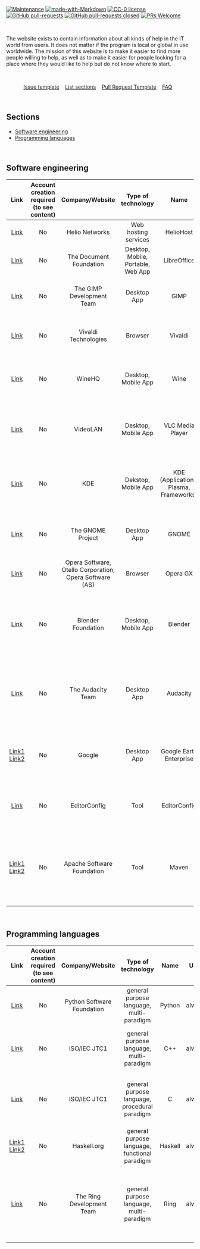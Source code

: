 [![Maintenance](https://img.shields.io/badge/Maintained%3F-yes-green.svg)](https://github.com/juliagoda/Help-Me-Here/graphs/commit-activity) [![made-with-Markdown](https://img.shields.io/badge/Made%20with-Markdown-1f425f.svg)](http://commonmark.org) [![CC-0 license](https://img.shields.io/badge/License-CC--0-blue.svg)](https://creativecommons.org/licenses/by-nd/4.0)
[![GitHub pull-requests](https://img.shields.io/github/issues-pr/juliagoda/Help-Me-Here)](https://github.com/juliagoda/Help-Me-Here/pulls) [![GitHub pull-requests closed](https://img.shields.io/github/issues-pr-closed/juliagoda/Help-Me-Here)](https://github.com/juliagoda/Help-Me-Here/pulls) [![PRs Welcome](https://img.shields.io/badge/PRs-welcome-brightgreen.svg?style=flat-square)](http://makeapullrequest.com)  

<br/>
  
The website exists to contain information about all kinds of help in the IT world from users. It does not matter if the program is local or global in use worldwide. The mission of this website is to make it easier to find more people willing to help, as well as to make it easier for people looking for a place where they would like to help but do not know where to start.

<br/>

<p align="center">
	<a href="ISSUE_TEMPLATE.md">Issue template</a>&nbsp;&nbsp;&nbsp;
	<a href="LIST_SECTIONS.md">List sections</a>&nbsp;&nbsp;&nbsp;
	<a href="PULL_REQUEST_TEMPLATE.md">Pull Request Template</a>&nbsp;&nbsp;&nbsp;
	<a href="FAQ.md">FAQ</a>&nbsp;&nbsp;&nbsp;
</p>
<br/>

## Sections

- [Software engineering](#software-engineering)
- [Programming languages](#programming-languages)

<br/>

## Software engineering


| Link 	| Account creation required (to see content) 	| Company/Website 	| Type of technology 	| Name 	| Until 	| General tasks 	| People group 	|
|:-:	|:-:	|:-:	|:-:	|:-:	|:-:	|:-:	|:-:	|
| [Link](https://www.heliohost.org) | No | Helio Networks | Web hosting services |  HelioHost | until end is announced | Donation | All |
| [Link](https://www.libreoffice.org/community/developers/) | No | The Document Foundation | Desktop, Mobile, Portable, Web App | LibreOffice | always | code development, file a bug | Developers |
| [Link](https://www.gimp.org/develop/) | No | The GIMP Development Team | Desktop App | GIMP | always | code development, docs/articles writing, translation | Developers, All |
| [Link](https://vivaldi.com/blog/join-the-ride/) | No | Vivaldi Technologies | Browser | Vivaldi | always | translation, send feature request, testing and sending bugs | All |
| [Link](https://www.winehq.org/getinvolved) | No | WineHQ | Desktop, Mobile App | Wine | always | donation, development, errors reporting, help on forum | Developers, All |
| [Link](https://www.videolan.org/contribute.html) | No | VideoLAN | Desktop, Mobile App | VLC Media Player | always | donation, development, writing docs, translation, creating design, help on forum | Developers, All |
| [Link](https://community.kde.org/Get_Involved/development) | No | KDE | Dekstop, Mobile App | KDE (Applications, Plasma, Frameworks) | always | donation, code development, bugs reporting, tests, writing docs | Developers, All |
| [Link](https://www.gnome.org/get-involved/) | No | The GNOME Project | Desktop App | GNOME | always | code development, donation, writing docs, promotion, translation | Developers, All |
| [Link](https://www.opera.com/pl/gx#faq) | No | Opera Software, Otello Corporation, Opera Software (AS) | Browser | Opera GX | always | tests | All |
| [Link](https://www.blender.org/get-involved/) | No | Blender Foundation | Desktop, Mobile App | Blender | always | code development, scripts writing, writing docs, translation, design, tests, donation, sponsor | Developers, All |
| [Link](https://www.audacityteam.org/community/) | No | The Audacity Team | Desktop App | Audacity | always | sending suggestions, bugs reporting, docs writing, translation, donation, code development | Users, Developers, Translators |
| [Link1](https://github.com/google/earthenterprise/wiki/Development:-Git-Contributions) [Link2](https://github.com/google/earthenterprise/wiki/Development:-How-to-Contribute) | No | Google | Desktop App | Google Earth Enterprise | always | code development, bugs reporting, sending patches, tests | Users, Developers |
| [Link](https://editorconfig.org#contributing) | No | EditorConfig | Tool | EditorConfig | always | sending suggestions, bugs reporting, code development | Users, Developers |
| [Link1](https://maven.apache.org/guides/development/guide-helping.html) [Link2](http://maven.apache.org) | No | Apache Software Foundation | Tool | Maven | always | sending suggestions, bugs reporting, code development, tests, docs correction, help with mailing lists | Users, Developers, Testers, All |

<br/>

## Programming languages


| Link 	| Account creation required (to see content) 	| Company/Website 	| Type of technology 	| Name 	| Until 	| General tasks 	| People group 	|
|:-:	|:-:	|:-:	|:-:	|:-:	|:-:	|:-:	|:-:	|
| [Link](https://docs.python.org/3/bugs.html) | No | Python Software Foundation | general purpose language, multi-paradigm |  Python | always | docs writing, bugs reporting, submitting patches | Developers, All |
| [Link](https://isocpp.org/std/submit-issue) | No | 	ISO/IEC JTC1  | general purpose language, multi-paradigm | C++ | always | bugs reporting (of core language, of standard library) | Developers |
| [Link](http://www.open-std.org/jtc1/sc22/wg14/www/contributing) | No | ISO/IEC JTC1 | general purpose language, procedural paradigm | C | always | sending clarification requests, sending proposals of bug fixes and features | Developers |
| [Link1](https://www.haskell.org/donations/) [Link2](https://github.com/haskell-infra/www.haskell.org/) | No | Haskell.org | general purpose language, functional paradigm | Haskell | always | donation, code development of website | Web Developers, All |
| [Link](https://ring-lang.sourceforge.io/doc1.13/contribute.html) | No | The Ring Development Team | general purpose language, multi-paradigm | Ring | always | docs writing, testing, creating samples, adding support to code editors, creating extensions | Developers, All |
